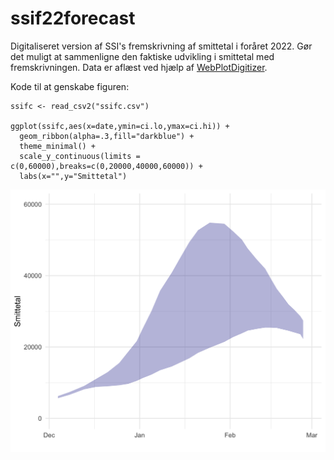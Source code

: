 # ssif22forecast

Digitaliseret version af SSI's fremskrivning af smittetal i foråret 2022. Gør det muligt at sammenligne den faktiske udvikling i smittetal med fremskrivningen. Data er aflæst ved hjælp af [WebPlotDigitizer](https://apps.automeris.io/wpd/).

Kode til at genskabe figuren:

```
ssifc <- read_csv2("ssifc.csv")

ggplot(ssifc,aes(x=date,ymin=ci.lo,ymax=ci.hi)) +
  geom_ribbon(alpha=.3,fill="darkblue") +
  theme_minimal() +
  scale_y_continuous(limits = c(0,60000),breaks=c(0,20000,40000,60000)) +
  labs(x="",y="Smittetal") 
``` 

![](ssifcplot.png)
